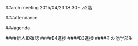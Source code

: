 ##arch meeting 2015/04/23 18:30~ ⊿2階


###attendance


###agenda

####新人ID確認
####B4進捗
####B3進捗
####その他学部生
####
